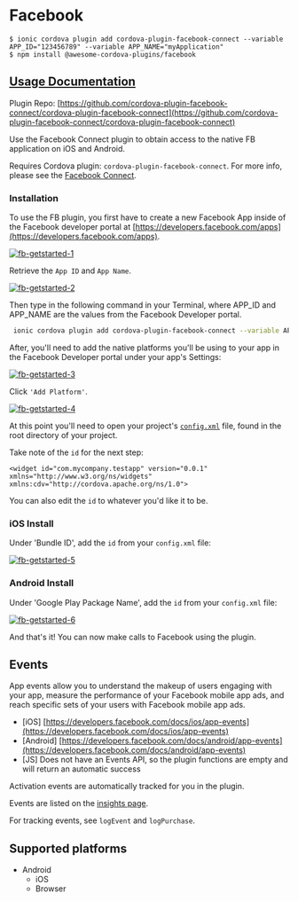 # Facebook

```text
$ ionic cordova plugin add cordova-plugin-facebook-connect --variable APP_ID="123456789" --variable APP_NAME="myApplication"
$ npm install @awesome-cordova-plugins/facebook
```

## [Usage Documentation](https://danielsogl.gitbook.io/awesome-cordova-plugins/plugins/facebook/)

Plugin Repo: [https://github.com/cordova-plugin-facebook-connect/cordova-plugin-facebook-connect](https://github.com/cordova-plugin-facebook-connect/cordova-plugin-facebook-connect)

Use the Facebook Connect plugin to obtain access to the native FB application on iOS and Android.

Requires Cordova plugin: `cordova-plugin-facebook-connect`. For more info, please see the [Facebook Connect](https://github.com/cordova-plugin-facebook-connect/cordova-plugin-facebook-connect).

### Installation

To use the FB plugin, you first have to create a new Facebook App inside of the Facebook developer portal at [https://developers.facebook.com/apps](https://developers.facebook.com/apps).

[![fb-getstarted-1](https://github.com/danielsogl/awesome-cordova-plugins/tree/8516b357edaca8fc543713ba99c42cfde0225f86/img/docs/native/Facebook/1.png)](https://developers.facebook.com/apps/)

Retrieve the `App ID` and `App Name`.

[![fb-getstarted-2](https://github.com/danielsogl/awesome-cordova-plugins/tree/8516b357edaca8fc543713ba99c42cfde0225f86/img/docs/native/Facebook/2.png)](https://developers.facebook.com/apps/)

Then type in the following command in your Terminal, where APP\_ID and APP\_NAME are the values from the Facebook Developer portal.

```bash
 ionic cordova plugin add cordova-plugin-facebook-connect --variable APP_ID="123456789" --variable APP_NAME="myApplication"
```

After, you'll need to add the native platforms you'll be using to your app in the Facebook Developer portal under your app's Settings:

[![fb-getstarted-3](https://github.com/danielsogl/awesome-cordova-plugins/tree/8516b357edaca8fc543713ba99c42cfde0225f86/img/docs/native/Facebook/3.png)](https://developers.facebook.com/apps/)

Click `'Add Platform'`.

[![fb-getstarted-4](https://github.com/danielsogl/awesome-cordova-plugins/tree/8516b357edaca8fc543713ba99c42cfde0225f86/img/docs/native/Facebook/4.png)](https://developers.facebook.com/apps/)

At this point you'll need to open your project's [`config.xml`](https://cordova.apache.org/docs/en/latest/config_ref/index.html) file, found in the root directory of your project.

Take note of the `id` for the next step:

```text
<widget id="com.mycompany.testapp" version="0.0.1" xmlns="http://www.w3.org/ns/widgets" xmlns:cdv="http://cordova.apache.org/ns/1.0">
```

You can also edit the `id` to whatever you'd like it to be.

### iOS Install

Under 'Bundle ID', add the `id` from your `config.xml` file:

[![fb-getstarted-5](https://github.com/danielsogl/awesome-cordova-plugins/tree/8516b357edaca8fc543713ba99c42cfde0225f86/img/docs/native/Facebook/5.png)](https://developers.facebook.com/apps/)

### Android Install

Under 'Google Play Package Name', add the `id` from your `config.xml` file:

[![fb-getstarted-6](https://github.com/danielsogl/awesome-cordova-plugins/tree/8516b357edaca8fc543713ba99c42cfde0225f86/img/docs/native/Facebook/6.png)](https://developers.facebook.com/apps/)

And that's it! You can now make calls to Facebook using the plugin.

## Events

App events allow you to understand the makeup of users engaging with your app, measure the performance of your Facebook mobile app ads, and reach specific sets of your users with Facebook mobile app ads.

* \[iOS\] [https://developers.facebook.com/docs/ios/app-events](https://developers.facebook.com/docs/ios/app-events)
* \[Android\] [https://developers.facebook.com/docs/android/app-events](https://developers.facebook.com/docs/android/app-events)
* \[JS\] Does not have an Events API, so the plugin functions are empty and will return an automatic success

Activation events are automatically tracked for you in the plugin.

Events are listed on the [insights page](https://www.facebook.com/insights/).

For tracking events, see `logEvent` and `logPurchase`.

## Supported platforms

* Android
  * iOS
  * Browser

